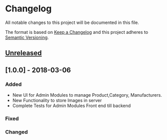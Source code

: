 # Changelog
All notable changes to this project will be documented in this file.

The format is based on [Keep a Changelog](http://keepachangelog.com/en/1.0.0/)
and this project adheres to [Semantic Versioning](http://semver.org/spec/v2.0.0.html).

## [Unreleased]

## [1.0.0] - 2018-03-06
### Added
- New UI for Admin Modules to manage Product,Category, Manufacturers.
- New Functionality to store Images in server
- Complete Tests for Admin Modules Front end till backend

### Fixed

### Changed

[Unreleased]: https://github.com/olivierlacan/keep-a-changelog/compare/v1.0.0...HEAD
[0.1.0]: https://github.com/olivierlacan/keep-a-changelog/compare/v0.3.0...v1.0.0